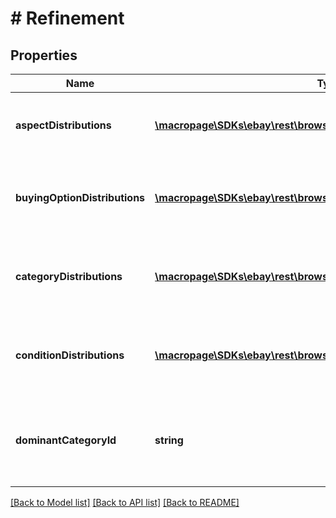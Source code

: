 # # Refinement

## Properties

Name | Type | Description | Notes
------------ | ------------- | ------------- | -------------
**aspectDistributions** | [**\macropage\SDKs\ebay\rest\browse\Model\AspectDistribution[]**](AspectDistribution.md) | An array of containers for the all the aspect refinements. | [optional]
**buyingOptionDistributions** | [**\macropage\SDKs\ebay\rest\browse\Model\BuyingOptionDistribution[]**](BuyingOptionDistribution.md) | An array of containers for the all the buying option refinements. | [optional]
**categoryDistributions** | [**\macropage\SDKs\ebay\rest\browse\Model\CategoryDistribution[]**](CategoryDistribution.md) | An array of containers for the all the category refinements. | [optional]
**conditionDistributions** | [**\macropage\SDKs\ebay\rest\browse\Model\ConditionDistribution[]**](ConditionDistribution.md) | An array of containers for the all the condition refinements. | [optional]
**dominantCategoryId** | **string** | The identifier of the category that most of the items are part of. | [optional]

[[Back to Model list]](../../README.md#models) [[Back to API list]](../../README.md#endpoints) [[Back to README]](../../README.md)
